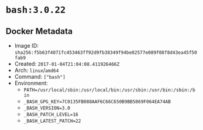 # `bash:3.0.22`

## Docker Metadata

- Image ID: `sha256:f5b63f4071fc453463ff92d9fb38349f94be02577e089f08f8d43ea45f50fab9`
- Created: `2017-01-04T21:04:08.411926466Z`
- Arch: `linux`/`amd64`
- Command: `["bash"]`
- Environment:
  - `PATH=/usr/local/sbin:/usr/local/bin:/usr/sbin:/usr/bin:/sbin:/bin`
  - `_BASH_GPG_KEY=7C0135FB088AAF6C66C650B9BB5869F064EA74AB`
  - `_BASH_VERSION=3.0`
  - `_BASH_PATCH_LEVEL=16`
  - `_BASH_LATEST_PATCH=22`
